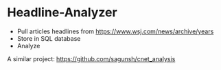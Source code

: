 # Headline-Analyzer

- Pull articles headlines from https://www.wsj.com/news/archive/years
- Store in SQL database
- Analyze

A similar project: https://github.com/sagunsh/cnet_analysis
